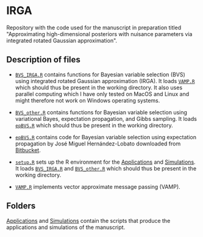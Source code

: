# IRGA

Repository with the code used for the manuscript in preparation titled "Approximating high-dimensional posteriors with nuisance parameters via integrated rotated Gaussian approximation".


## Description of files

* [`BVS_IRGA.R`](BVS_IRGA.R) contains functions for Bayesian variable selection (BVS) using integrated rotated Gaussian approximation (IRGA). It loads [`VAMP.R`](VAMP.R) which should thus be present in the working directory. It also uses parallel computing which I have only tested on MacOS and Linux and might therefore not work on Windows operating systems.

* [`BVS_other.R`](BVS_other.R) contains functions for Bayesian variable selection using variational Bayes, expectation propagation, and Gibbs sampling. It loads [`epBVS.R`](epBVS.R) which should thus be present in the working directory.

* [`epBVS.R`](epBVS.R) contains code for Bayesian variable selection using expectation propagation by José Miguel Hernández-Lobato downloaded from [Bitbucket](https://bitbucket.org/jmh233/ep-lrmssp/src/e85e3170757ec1a4c6032c0aeca22b0ee57a6c67/methods/ep/epBVS.R?at=default&fileviewer=file-view-default).

* [`setup.R`](setup.R) sets up the R environment for the [Applications](Applications) and [Simulations](Simulations). It loads [`BVS_IRGA.R`](BVS_IRGA.R) and [`BVS_other.R`](BVS_other.R) which should thus be present in the working directory.

* [`VAMP.R`](VAMP.R) implements vector approximate message passing (VAMP).


## Folders

[Applications](Applications) and [Simulations](Simulations) contain the scripts that produce the applications and simulations of the manuscript.
